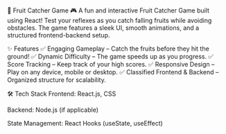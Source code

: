 🍎 Fruit Catcher Game 🎮
A fun and interactive Fruit Catcher Game built using React! Test your reflexes as you catch falling fruits while avoiding obstacles. The game features a sleek UI, smooth animations, and a structured frontend-backend setup.

✨ Features
✅ Engaging Gameplay – Catch the fruits before they hit the ground!
✅ Dynamic Difficulty – The game speeds up as you progress.
✅ Score Tracking – Keep track of your high scores.
✅ Responsive Design – Play on any device, mobile or desktop.
✅ Classified Frontend & Backend – Organized structure for scalability.

🛠️ Tech Stack
Frontend: React.js, CSS

Backend: Node.js (if applicable)

State Management: React Hooks (useState, useEffect)